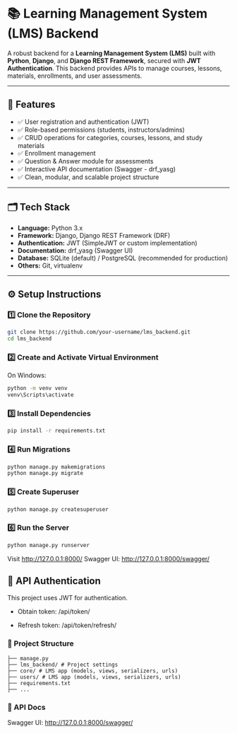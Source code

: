 ﻿# 📚 Learning Management System (LMS) Backend

A robust backend for a **Learning Management System (LMS)** built with **Python**, **Django**, and **Django REST Framework**, secured with **JWT Authentication**. This backend provides APIs to manage courses, lessons, materials, enrollments, and user assessments.

---

## 🚀 Features

- ✅ User registration and authentication (JWT)
- ✅ Role-based permissions (students, instructors/admins)
- ✅ CRUD operations for categories, courses, lessons, and study materials
- ✅ Enrollment management
- ✅ Question & Answer module for assessments
- ✅ Interactive API documentation (Swagger - drf_yasg)
- ✅ Clean, modular, and scalable project structure

---

## 🗂️ Tech Stack

- **Language:** Python 3.x  
- **Framework:** Django, Django REST Framework (DRF)  
- **Authentication:** JWT (SimpleJWT or custom implementation)  
- **Documentation:** drf_yasg (Swagger UI)  
- **Database:** SQLite (default) / PostgreSQL (recommended for production)  
- **Others:** Git, virtualenv

---

## ⚙️ Setup Instructions

### 1️⃣ Clone the Repository

```bash
git clone https://github.com/your-username/lms_backend.git
cd lms_backend
```

### 2️⃣ Create and Activate Virtual Environment
On Windows:

```bash
python -m venv venv
venv\Scripts\activate
```
### 3️⃣ Install Dependencies

```bash
pip install -r requirements.txt
```

### 4️⃣ Run Migrations

```bash
python manage.py makemigrations
python manage.py migrate
```

### 5️⃣ Create Superuser

```bash
python manage.py createsuperuser
```

### 6️⃣ Run the Server

```bash
python manage.py runserver
```
Visit http://127.0.0.1:8000/
Swagger UI: http://127.0.0.1:8000/swagger/

## 🔐 API Authentication

This project uses JWT for authentication.

- Obtain token: /api/token/

- Refresh token: /api/token/refresh/


### 📌 Project Structure
```lms_backend/
├── manage.py
├── lms_backend/ # Project settings
├── core/ # LMS app (models, views, serializers, urls)
├── users/ # LMS app (models, views, serializers, urls)
├── requirements.txt
├── ...
```

### 📄 API Docs
Swagger UI: http://127.0.0.1:8000/swagger/

